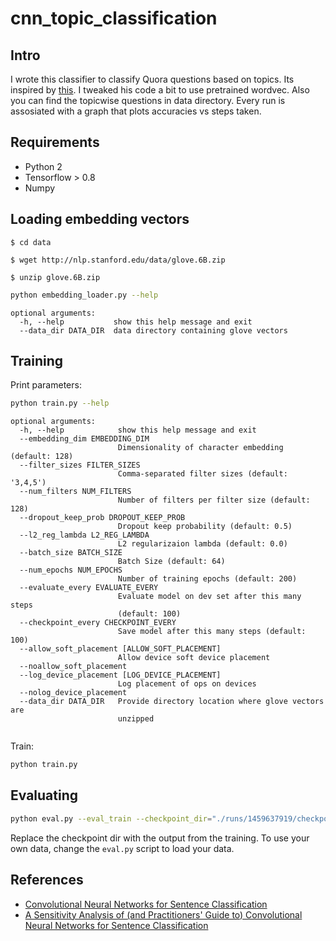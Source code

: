 # cnn_topic_classification
## Intro
I wrote this classifier to classify Quora questions based on topics.
Its inspired by [this](http://www.wildml.com/2015/12/implementing-a-cnn-for-text-classification-in-tensorflow/). I tweaked his code a bit to use pretrained wordvec.
Also you can find the topicwise questions in data directory. Every run is assosiated with a graph that plots accuracies vs steps taken.
## Requirements

- Python 2
- Tensorflow > 0.8
- Numpy

## Loading embedding vectors
```
$ cd data
```

```
$ wget http://nlp.stanford.edu/data/glove.6B.zip
```
```
$ unzip glove.6B.zip
```

```bash
python embedding_loader.py --help
```

```
optional arguments:
  -h, --help           show this help message and exit
  --data_dir DATA_DIR  data directory containing glove vectors

```
## Training

Print parameters:

```bash
python train.py --help
```

```
optional arguments:
  -h, --help            show this help message and exit
  --embedding_dim EMBEDDING_DIM
                        Dimensionality of character embedding (default: 128)
  --filter_sizes FILTER_SIZES
                        Comma-separated filter sizes (default: '3,4,5')
  --num_filters NUM_FILTERS
                        Number of filters per filter size (default: 128)
  --dropout_keep_prob DROPOUT_KEEP_PROB
                        Dropout keep probability (default: 0.5)
  --l2_reg_lambda L2_REG_LAMBDA
                        L2 regularizaion lambda (default: 0.0)
  --batch_size BATCH_SIZE
                        Batch Size (default: 64)
  --num_epochs NUM_EPOCHS
                        Number of training epochs (default: 200)
  --evaluate_every EVALUATE_EVERY
                        Evaluate model on dev set after this many steps
                        (default: 100)
  --checkpoint_every CHECKPOINT_EVERY
                        Save model after this many steps (default: 100)
  --allow_soft_placement [ALLOW_SOFT_PLACEMENT]
                        Allow device soft device placement
  --noallow_soft_placement
  --log_device_placement [LOG_DEVICE_PLACEMENT]
                        Log placement of ops on devices
  --nolog_device_placement
  --data_dir DATA_DIR   Provide directory location where glove vectors are
                        unzipped


```

Train:

```bash
python train.py
```

## Evaluating

```bash
python eval.py --eval_train --checkpoint_dir="./runs/1459637919/checkpoints/"
```

Replace the checkpoint dir with the output from the training. To use your own data, change the `eval.py` script to load your data.


## References

- [Convolutional Neural Networks for Sentence Classification](http://arxiv.org/abs/1408.5882)
- [A Sensitivity Analysis of (and Practitioners' Guide to) Convolutional Neural Networks for Sentence Classification](http://arxiv.org/abs/1510.03820)
